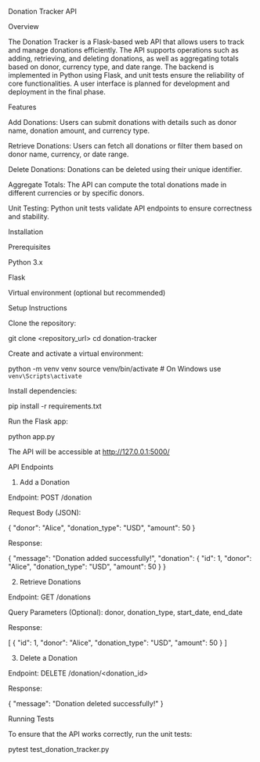 Donation Tracker API

Overview

The Donation Tracker is a Flask-based web API that allows users to track and manage donations efficiently. The API supports operations such as adding, retrieving, and deleting donations, as well as aggregating totals based on donor, currency type, and date range. The backend is implemented in Python using Flask, and unit tests ensure the reliability of core functionalities. A user interface is planned for development and deployment in the final phase.

Features

Add Donations: Users can submit donations with details such as donor name, donation amount, and currency type.

Retrieve Donations: Users can fetch all donations or filter them based on donor name, currency, or date range.

Delete Donations: Donations can be deleted using their unique identifier.

Aggregate Totals: The API can compute the total donations made in different currencies or by specific donors.

Unit Testing: Python unit tests validate API endpoints to ensure correctness and stability.

Installation

Prerequisites

Python 3.x

Flask

Virtual environment (optional but recommended)

Setup Instructions

Clone the repository:

git clone <repository_url>
cd donation-tracker

Create and activate a virtual environment:

python -m venv venv
source venv/bin/activate  # On Windows use `venv\Scripts\activate`

Install dependencies:

pip install -r requirements.txt

Run the Flask app:

python app.py

The API will be accessible at http://127.0.0.1:5000/

API Endpoints

1. Add a Donation

Endpoint: POST /donation

Request Body (JSON):

{
  "donor": "Alice",
  "donation_type": "USD",
  "amount": 50
}

Response:

{
  "message": "Donation added successfully!",
  "donation": {
    "id": 1,
    "donor": "Alice",
    "donation_type": "USD",
    "amount": 50
  }
}

2. Retrieve Donations

Endpoint: GET /donations

Query Parameters (Optional): donor, donation_type, start_date, end_date

Response:

[
  {
    "id": 1,
    "donor": "Alice",
    "donation_type": "USD",
    "amount": 50
  }
]

3. Delete a Donation

Endpoint: DELETE /donation/<donation_id>

Response:

{
  "message": "Donation deleted successfully!"
}

Running Tests

To ensure that the API works correctly, run the unit tests:

pytest test_donation_tracker.py


